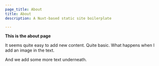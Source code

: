 ```yaml
---
page_title: About
title: About
description: A Nuxt-based static site boilerplate

---
```

**This is the about page**

It seems quite easy to add new content. Quite basic. What happens when I add an image in the text.

And we add some more text underneath.